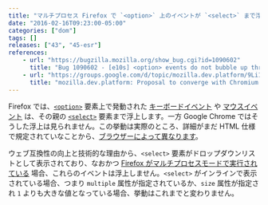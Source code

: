 ```yaml
---
title: "マルチプロセス Firefox で `<option>` 上のイベントが `<select>` まで浮上しなくなりました"
date: "2016-02-16T09:23:00-05:00"
categories: ["dom"]
tags: []
releases: ["43", "45-esr"]
references:
    - url: "https://bugzilla.mozilla.org/show_bug.cgi?id=1090602"
      title: "Bug 1090602 - [e10s] <option> events do not bubble up through parent <select>"
    - url: "https://groups.google.com/d/topic/mozilla.dev.platform/9Li1-qBaM88/discussion"
      title: "mozilla.dev.platform: Proposal to converge with Chromium / Blink for not firing events on <option>’s from <select> dropdowns"
---
```

Firefox では、[`<option>`](https://developer.mozilla.org/docs/Web/HTML/Element/option) 要素上で発動された [キーボードイベント](https://developer.mozilla.org/docs/Web/API/KeyboardEvent) や [マウスイベント](https://developer.mozilla.org/docs/Web/API/MouseEvent) は、その親の [`<select>`](https://developer.mozilla.org/docs/Web/HTML/Element/select) 要素まで浮上します。一方 Google Chrome ではそうした浮上は見られません。この挙動は実際のところ、詳細がまだ HTML 仕様で規定されていなことから、[ブラウザーによって異なります](https://bugzilla.mozilla.org/show_bug.cgi?id=1090602#c27)。

ウェブ互換性の向上と技術的な理由から、`<select>` 要素がドロップダウンリストとして表示されており、なおかつ [Firefox がマルチプロセスモードで実行されている](https://www.fxsitecompat.dev/ja/docs/2015/multi-process-is-enabled-by-default-on-the-developer-edition/) 場合、これらのイベントは浮上しません。`<select>` がインラインで表示されている場合、つまり `multiple` 属性が指定されているか、`size` 属性が指定され `1` よりも大きな値となっている場合、挙動はこれまでと変わりません。
